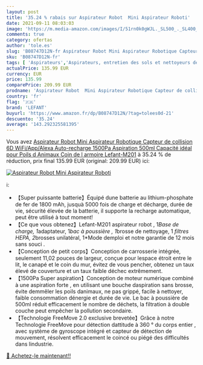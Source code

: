 ```yaml
---
layout: post
title: '35.24 % rabais sur Aspirateur Robot  Mini Aspirateur Roboti'
date: 2021-09-11 08:03:03
image: 'https://m.media-amazon.com/images/I/51rn0k0gWJL._SL500_._SL400_.jpg'
comments: true
category: ofertas
author: 'tole.es'
slug: 'B08747D12N-fr Aspirateur Robot Mini Aspirateur Robotique Capteur de...'
sku: 'B08747D12N-fr'
tags: [ 'Aspirateurs','Aspirateurs, entretien des sols et nettoyeurs de vitres','Cuisine et Maison','Robots aspirateurs','lefant', ]
actualPrice: 135.99 EUR
currency: EUR
price: 135.99
comparePrice: 209.99 EUR
prodname: 'Aspirateur Robot  Mini Aspirateur Robotique Capteur de collision 6D  WiFi/App/Alexa  Auto-recharge 1500Pa Aspiration 500ml Capacité idéal pour Poils d Animaux Coin de l armoire  Lefant-M201'
country: 'fr'
flag: '🇫🇷'
brand: 'LEFANT'
buyurl: 'https://www.amazon.fr/dp/B08747D12N/?tag=tolees0d-21'
descuento: '35.24'
average: '143.292325581395'
---
```


Vous avez [Aspirateur Robot  Mini Aspirateur Robotique Capteur de collision 6D  WiFi/App/Alexa  Auto-recharge 1500Pa Aspiration 500ml Capacité idéal pour Poils d Animaux Coin de l armoire  Lefant-M201](https://www.amazon.fr/dp/B08747D12N/?tag=tolees0d-21)  à  35.24 % de réduction, prix final  135.99 EUR (original: 209.99 EUR) ici:

[![Aspirateur Robot  Mini Aspirateur Roboti](https://m.media-amazon.com/images/I/51rn0k0gWJL._SL500_._SL400_.jpg)](https://www.amazon.fr/dp/B08747D12N/?tag=tolees0d-21)

ℹ️:

- 【Super puissante batterie】Équipé dune batterie au lithium-phosphate de fer de 1800 mAh, jusquà 5000 fois de charge et décharge, durée de vie, sécurité élevée de la batterie, il supporte la recharge automatique, peut être utilisé à tout moment!
- 【Ce que vous obtenez】Lefant-M201 aspirateur robot , 1*Base de charge, 1*adaptateur, 1*bac à poussière , 1*brosse de nettoyage, 1 *filtres HEPA, 2*brosses unilatéral, 1*Mode demploi et notre garantie de 12 mois sans souci .
- 【Conception de petit corps】Conception de carrosserie intégrée, seulement 11,02 pouces de largeur, conçue pour lespace étroit entre le lit, le canapé et le coin du mur, évitez de vous pencher, obtenez un taux élevé de couverture et un taux faible déchec extrêmement.
- 【1500Pa Super aspiration】Conception de moteur numérique combiné à une aspiration forte , en utilisant une bouche daspiration sans brosse, évite demmêler les poils danimaux, ne pas grippé, facile à nettoyer, faible consommation dénergie et durée de vie. Le bac à poussière de 500ml réduit efficacement le nombre de déchets, la filtration à double couche peut empêcher la pollution secondaire.
- 【Technologie FreeMove 2.0 exclusive brevetée】Grâce à notre Technologie FreeMove pour détection dattitude à 360 ° du corps entier , avec système de gyroscope intégré et capteur de détection de mouvement, résolvent efficacement le coincé ou piégé des difficultés dans lindustrie.

[🛒 Achetez-le maintenant!!](https://www.amazon.fr/dp/B08747D12N/?tag=tolees0d-21)
